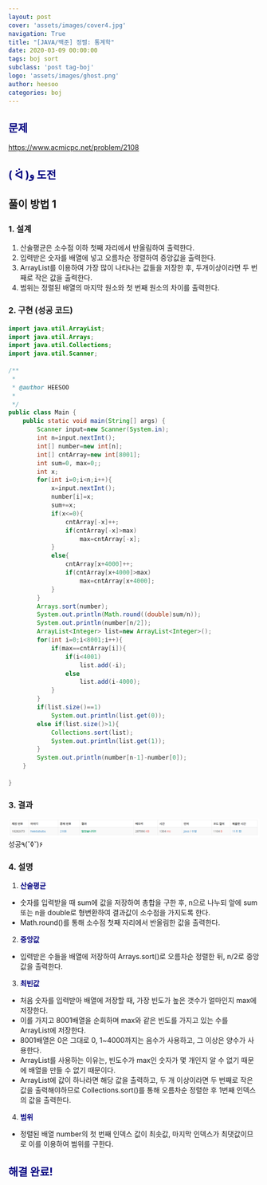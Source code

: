 ```yaml
---
layout: post
cover: 'assets/images/cover4.jpg'
navigation: True
title: "[JAVA/백준] 정렬: 통계학"
date: 2020-03-09 00:00:00
tags: boj sort
subclass: 'post tag-boj'
logo: 'assets/images/ghost.png'
author: heesoo
categories: boj
---
```

## <span style="color:navy">문제</span>
<https://www.acmicpc.net/problem/2108>

## <span style="color:navy">( ᐛ )و 도전</span>

## 풀이 방법 1

### 1. 설계
1. 산술평균은 소수점 이하 첫째 자리에서 반올림하여 출력한다.
2. 입력받은 숫자를 배열에 넣고 오름차순 정렬하여 중앙값을 출력한다.
3. ArrayList를 이용하여 가장 많이 나타나는 값들을 저장한 후, 두개이상이라면 두 번째로 작은 값을 출력한다.
4. 범위는 정렬된 배열의 마지막 원소와 첫 번째 원소의 차이를 출력한다.

### 2. 구현 (성공 코드)
```java
import java.util.ArrayList;
import java.util.Arrays;
import java.util.Collections;
import java.util.Scanner;

/**
 * 
 * @author HEESOO
 *
 */
public class Main {
	public static void main(String[] args) {
		Scanner input=new Scanner(System.in);
		int n=input.nextInt();
		int[] number=new int[n];
		int[] cntArray=new int[8001];
		int sum=0, max=0;;
		int x;
		for(int i=0;i<n;i++){
			x=input.nextInt();
			number[i]=x;
			sum+=x;
			if(x<=0){
				cntArray[-x]++;
				if(cntArray[-x]>max)
					max=cntArray[-x];
			}
			else{
				cntArray[x+4000]++;
				if(cntArray[x+4000]>max)
					max=cntArray[x+4000];
			}
		}
		Arrays.sort(number);
		System.out.println(Math.round((double)sum/n));
		System.out.println(number[n/2]);
		ArrayList<Integer> list=new ArrayList<Integer>();
		for(int i=0;i<8001;i++){
			if(max==cntArray[i]){
				if(i<4001)
					list.add(-i);
				else
					list.add(i-4000);
			}
		}
		if(list.size()==1)
			System.out.println(list.get(0));
		else if(list.size()>1){
			Collections.sort(list);
			System.out.println(list.get(1));
		}
		System.out.println(number[n-1]-number[0]);
	}
	
}

 ```

### 3. 결과
![실행결과](./assets/images/200309_2.PNG)
성공٩(˘◊˘)۶

### 4. 설명
1. **<span style="color:navy">산술평균</span>**
- 숫자를 입력받을 때 sum에 값을 저장하여 총합을 구한 후, n으로 나누되 앞에 sum 또는 n을 double로 형변환하여 결과값이 소수점을 가지도록 한다.
- Math.round()를 통해 소수점 첫째 자리에서 반올림한 값을 출력한다.
2. **<span style="color:navy">중앙값</span>**
- 입력받은 수들을 배열에 저장하여 Arrays.sort()로 오름차순 정렬한 뒤, n/2로 중앙값을 출력한다.
3. **<span style="color:navy">최빈값</span>**
- 처음 숫자를 입력받아 배열에 저장할 때, 가장 빈도가 높은 갯수가 얼마인지 max에 저장한다.
- 이를 가지고 8001배열을 순회하며 max와 같은 빈도를 가지고 있는 수를 ArrayList에 저장한다.
- 8001배열은 0은 그대로 0, 1~4000까지는 음수가 사용하고, 그 이상은 양수가 사용한다.
- ArrayList를 사용하는 이유는, 빈도수가 max인 숫자가 몇 개인지 알 수 없기 때문에 배열을 만들 수 없기 때문이다.
- ArrayList에 값이 하나라면 해당 값을 출력하고, 두 개 이상이라면 두 번째로 작은 값을 출력해야하므로 Collections.sort()를 통해 오름차순 정렬한 후 1번째 인덱스의 값을 출력한다.
4. **<span style="color:navy">범위</span>**
- 정렬된 배열 number의 첫 번째 인덱스 값이 최솟값, 마지막 인덱스가 최댓값이므로 이를 이용하여 범위를 구한다.

## <span style="color:navy">해결 완료!</span>
